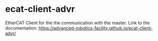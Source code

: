 # ecat-client-advr
EtherCAT Client for the the communication with the master.
Link to the documentation: https://advanced-robotics-facility.github.io/ecat-client-advr/
